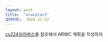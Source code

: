 ```yaml
---
layout: post
title:  "arwcplan1"
업데이트:  2016-11-22
---
```


[cs224실라버스][cs224d-syllabus]를 참조해서 ARWC 계획을 작성하자







[cs224d-syllabus]: http://cs224d.stanford.edu/syllabus.html
